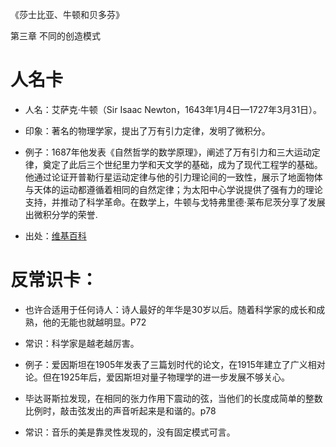 《莎士比亚、牛顿和贝多芬》

第三章 不同的创造模式

# 人名卡

- 人名：艾萨克·牛顿（Sir Isaac Newton，1643年1月4日—1727年3月31日）。

- 印象：著名的物理学家，提出了万有引力定律，发明了微积分。

- 例子：1687年他发表《自然哲学的数学原理》，阐述了万有引力和三大运动定律，奠定了此后三个世纪里力学和天文学的基础，成为了现代工程学的基础。他通过论证开普勒行星运动定律与他的引力理论间的一致性，展示了地面物体与天体的运动都遵循着相同的自然定律；为太阳中心学说提供了强有力的理论支持，并推动了科学革命。在数学上，牛顿与戈特弗里德·莱布尼茨分享了发展出微积分学的荣誉.

- 出处：[维基百科](https://en.wikipedia.org/wiki/Isaac_Newton)


# 反常识卡：

- 也许合适用于任何诗人：诗人最好的年华是30岁以后。随着科学家的成长和成熟，他的无能也就越明显。P72
- 常识：科学家是越老越厉害。
- 例子：爱因斯坦在1905年发表了三篇划时代的论文，在1915年建立了广义相对论。但在1925年后，爱因斯坦对量子物理学的进一步发展不够关心。


- 毕达哥斯拉发现，在相同的张力作用下震动的弦，当他们的长度成简单的整数比例时，敲击弦发出的声音听起来是和谐的。p78
- 常识：音乐的美是靠灵性发现的，没有固定模式可言。
